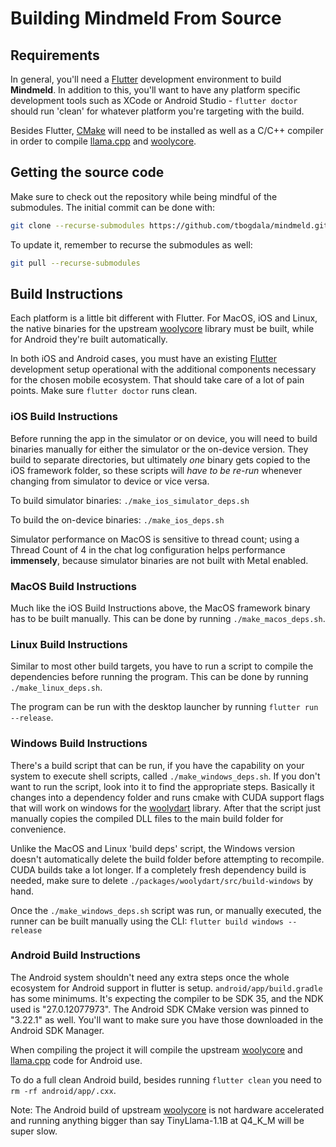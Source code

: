 # Building Mindmeld From Source

## Requirements

In general, you'll need a [Flutter](https://flutter.dev/) development environment to build **Mindmeld**. 
In addition to this, you'll want to have any platform specific development tools such as XCode or
Android Studio - `flutter doctor` should run 'clean' for whatever platform you're targeting
with the build.

Besides Flutter, [CMake](https://cmake.org/) will need to be installed as well as a C/C++ compiler in
order to compile [llama.cpp](https://github.com/ggerganov/llama.cpp) and 
[woolycore](https://github.com/tbogdala/woolycore).


## Getting the source code

Make sure to check out the repository while being mindful of the submodules. The 
initial commit can be done with:

```bash
git clone --recurse-submodules https://github.com/tbogdala/mindmeld.git
```

To update it, remember to recurse the submodules as well:

```bash
git pull --recurse-submodules
```


## Build Instructions

Each platform is a little bit different with Flutter. For MacOS, iOS and Linux, the native binaries
for the upstream [woolycore](https://github.com/tbogdala/woolycore) library must be built, while
for Android they're built automatically.

In both iOS and Android cases, you must have an existing [Flutter](https://flutter.dev/) development
setup operational with the additional components necessary for the chosen mobile ecosystem. 
That should take care of a lot of pain points. Make sure `flutter doctor` runs clean.


### iOS Build Instructions

Before running the app in the simulator or on device, you will need to build binaries manually
for either the simulator or the on-device version. They build to separate directories, but ultimately
*one* binary gets copied to the iOS framework folder, so these scripts will *have to be re-run*
whenever changing from simulator to device or vice versa.

To build simulator binaries: `./make_ios_simulator_deps.sh`

To build the on-device binaries: `./make_ios_deps.sh`

Simulator performance on MacOS is sensitive to thread count; using a Thread Count of 4 in the chat log
configuration helps performance **immensely**, because simulator binaries are not built with
Metal enabled.


### MacOS Build Instructions

Much like the iOS Build Instructions above, the MacOS framework binary has to be built manually.
This can be done by running `./make_macos_deps.sh`.


### Linux Build Instructions

Similar to most other build targets, you have to run a script to compile the
dependencies before running the program. This can be done by running `./make_linux_deps.sh`.

The program can be run with the desktop launcher by running `flutter run --release`.


### Windows Build Instructions

There's a build script that can be run, if you have the capability on your system to execute
shell scripts, called `./make_windows_deps.sh`. If you don't want to run the script, look into
it to find the appropriate steps. Basically it changes into a dependency folder and runs
cmake with CUDA support flags that will work on windows for the [woolydart](https://github.com/tbogdala/woolydart)
library. After that the script just manually copies the compiled DLL files to the main
build folder for convenience.

Unlike the MacOS and Linux 'build deps' script, the Windows version doesn't automatically
delete the build folder before attempting to recompile. CUDA builds take a lot longer. If
a completely fresh dependency build is needed, make sure to delete 
`./packages/woolydart/src/build-windows` by hand.

Once the `./make_windows_deps.sh` script was run, or manually executed, the runner
can be built manually using the CLI: `flutter build windows --release`


### Android Build Instructions

The Android system shouldn't need any extra steps once the whole ecosystem for Android support
in flutter is setup. `android/app/build.gradle` has some minimums. It's expecting the compiler
to be SDK 35, and the NDK used is "27.0.12077973". The Android SDK CMake version was pinned
to "3.22.1" as well. You'll want to make sure you have those downloaded in the Android SDK Manager.

When compiling the project it will compile the upstream [woolycore](https://github.com/tbogdala/woolycore)
and [llama.cpp](https://github.com/ggerganov/llama.cpp) code for Android use.

To do a full clean Android build, besides running `flutter clean` you need to `rm -rf android/app/.cxx`.

Note: The Android build of upstream [woolycore](https://github.com/tbogdala/woolycore) is not
hardware accelerated and running anything bigger than say TinyLlama-1.1B at Q4_K_M will be super slow.
